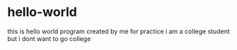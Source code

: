 # hello-world
this is hello world program created by me for practice
i am a college student but  i dont want  to go college

